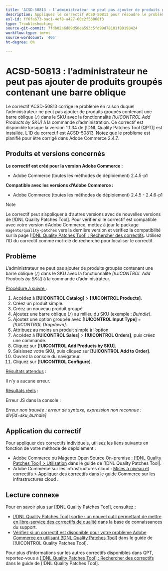```yaml
---
title: 'ACSD-50813 : l’administrateur ne peut pas ajouter de produits groupés contenant une barre oblique'
description: Appliquez le correctif ACSD-50813 pour résoudre le problème de performances d’Adobe Commerce en raison duquel l’administrateur ne peut pas ajouter de produits groupés contenant une barre oblique (&grave;/&grave;) dans le SKU avec la fonctionnalité *Ajouter des produits par SKU* à la commande d’administration.
exl-id: ff6fa673-bac1-4ef8-a427-60c2f56068f3
type: Troubleshooting
source-git-commit: 7fdb02a6d89d50ea593c5fd99d78101f89198424
workflow-type: tm+mt
source-wordcount: '406'
ht-degree: 0%

---
```


# ACSD-50813 : l’administrateur ne peut pas ajouter de produits groupés contenant une barre oblique

Le correctif ACSD-50813 corrige le problème en raison duquel l’administrateur ne peut pas ajouter de produits groupés contenant une barre oblique (`/`) dans le SKU avec la fonctionnalité *[!UICONTROL Add Products by SKU]* à la commande d’administration. Ce correctif est disponible lorsque la version 1.1.34 de [!DNL Quality Patches Tool (QPT)] est installée. L’ID du correctif est ACSD-50813. Notez que le problème est planifié pour être corrigé dans Adobe Commerce 2.4.7.

## Produits et versions concernés

**Le correctif est créé pour la version Adobe Commerce :**

* Adobe Commerce (toutes les méthodes de déploiement) 2.4.5-p1

**Compatible avec les versions d’Adobe Commerce :**

* Adobe Commerce (toutes les méthodes de déploiement) 2.4.5 - 2.4.6-p1

>[!NOTE]
>
>Le correctif peut s’appliquer à d’autres versions avec de nouvelles versions de [!DNL Quality Patches Tool]. Pour vérifier si le correctif est compatible avec votre version d’Adobe Commerce, mettez à jour le package `magento/quality-patches` vers la dernière version et vérifiez la compatibilité sur la page [[!DNL Quality Patches Tool] : Rechercher des correctifs](https://experienceleague.adobe.com/tools/commerce-quality-patches/index.html?lang=fr). Utilisez l’ID du correctif comme mot-clé de recherche pour localiser le correctif.

## Problème

L’administrateur ne peut pas ajouter de produits groupés contenant une barre oblique (`/`) dans le SKU avec la fonctionnalité *[!UICONTROL Add Products by SKU]* à la commande d’administrateur.

<u>Procédure à suivre </u> :

1. Accédez à **[!UICONTROL Catalog]** > **[!UICONTROL Products]**.
1. Créez un produit simple.
1. Créez un nouveau produit groupé.
1. Ajoutez une barre oblique (`/`) au milieu du SKU (exemple : *Bu/ndle*).
1. Ajoutez une option groupée avec **[!UICONTROL Input Type]** = *[!UICONTROL Dropdown]*.
1. Attribuez au moins un produit simple à l’option.
1. Accédez à **[!UICONTROL Sales]** > **[!UICONTROL Orders]**, puis créez une commande.
1. Cliquez sur **[!UICONTROL Add Products by SKU]**.
1. Saisissez votre SKU, puis cliquez sur **[!UICONTROL Add to Order]**.
1. Ouvrez la console du navigateur.
1. Cliquez sur **[!UICONTROL Configure]**.

<u>Résultats attendus</u> :

Il n’y a aucune erreur.

<u>Résultats réels</u> :

Erreur JS dans la console :

*Erreur non trouvée : erreur de syntaxe, expression non reconnue : div[id=sku_bu/ndle]*

## Application du correctif

Pour appliquer des correctifs individuels, utilisez les liens suivants en fonction de votre méthode de déploiement :

* Adobe Commerce ou Magento Open Source On-premise : [[!DNL Quality Patches Tool] > Utilisation](/help/tools/quality-patches-tool/usage.md) dans le guide de [!DNL Quality Patches Tool].
* Adobe Commerce sur les infrastructures cloud : [Mises à niveau et correctifs > Appliquer des correctifs](https://experienceleague.adobe.com/docs/commerce-cloud-service/user-guide/develop/upgrade/apply-patches.html?lang=fr) dans le guide Commerce sur les infrastructures cloud .

## Lecture connexe

Pour en savoir plus sur [!DNL Quality Patches Tool], consultez :

* [[!DNL Quality Patches Tool] sortie : un nouvel outil permettant de mettre en libre-service des correctifs de qualité](https://experienceleague.adobe.com/fr/docs/commerce-operations/tools/quality-patches-tool/quality-patches-tool-to-self-serve-quality-patches) dans la base de connaissances du support.
* [Vérifiez si un correctif est disponible pour votre problème Adobe Commerce en utilisant [!DNL Quality Patches Tool]](/help/tools/quality-patches-tool/patches-available-in-qpt/check-patch-for-magento-issue-with-magento-quality-patches.md) dans le guide de [!UICONTROL Quality Patches Tool].


Pour plus d’informations sur les autres correctifs disponibles dans QPT, reportez-vous à [[!DNL Quality Patches Tool] : Rechercher des correctifs](https://experienceleague.adobe.com/tools/commerce-quality-patches/index.html?lang=fr) dans le guide de [!DNL Quality Patches Tool].
